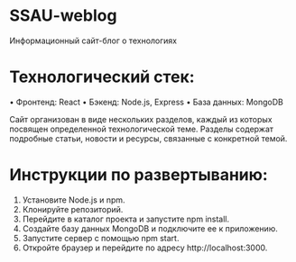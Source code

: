 # SSAU-weblog
Информационный сайт-блог о технологиях

# Технологический стек:

• Фронтенд: React
• Бэкенд: Node.js, Express
• База данных: MongoDB

Сайт организован в виде нескольких разделов, каждый из которых посвящен определенной технологической теме. Разделы содержат подробные статьи, новости и ресурсы, связанные с конкретной темой.

# Инструкции по развертыванию:

1. Установите Node.js и npm.
2. Клонируйте репозиторий.
3. Перейдите в каталог проекта и запустите npm install.
4. Создайте базу данных MongoDB и подключите ее к приложению.
5. Запустите сервер с помощью npm start.
6. Откройте браузер и перейдите по адресу http://localhost:3000.